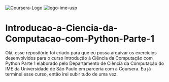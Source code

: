 ![Coursera-Logo](https://user-images.githubusercontent.com/54452856/122402237-ac9ae680-cf53-11eb-89df-01419ee4f195.jpg)
![logo-ime-usp](https://user-images.githubusercontent.com/54452856/122402239-adcc1380-cf53-11eb-9b60-0f09fc0cae9f.png)

# Introducao-a-Ciencia-da-Computacao-com-Python-Parte-1
Olá, esse repositório foi criado para que eu possa arquivar os exercícios desenvolvidos para o curso Introdução à Ciência da Computação com Python Parte 1 elaborado pelo Departamento de Ciência da Computação do IME da Universidade de São Paulo em parceria com a Coursera. Eu já terminei esse curso, então irei subir tudo de uma vez.
